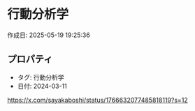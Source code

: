 # 行動分析学

作成日: 2025-05-19 19:25:36

## プロパティ

- タグ: 行動分析学
- 日付: 2024-03-11

https://x.com/sayakaboshi/status/1766632077485818119?s=12
